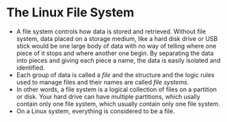 # The Linux File System

- A file system controls how data is stored and retrieved. Without file system, data placed on a storage medium, like a hard disk drive or USB stick would be one large body of data with no way of telling where one piece of it stops and where another one begin. By separating the data into pieces and giving each piece a name, the data is easily isolated and identified.
- Each group of data is called a _file_ and the structure and the logic rules used to manage files and their names are called _file systems_.
- In other words, a file system is a logical collection of files on a partition or disk. Your hard drive can have multiple partitions, which usally contain only one file system, which usually contain only one file system.
- On a Linux system, everything is considered to be a file.
